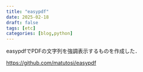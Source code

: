 ```yaml
---
title: "easypdf"
date: 2025-02-18
draft: false
tags: [etc]
categories: [blog,python]
---
```


easypdfでPDFの文字列を強調表示するものを作成した．

https://github.com/matutosi/easypdf
